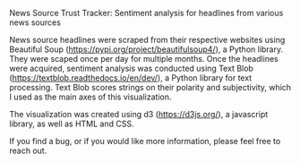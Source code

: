 News Source Trust Tracker: Sentiment analysis for headlines from various news sources

News source headlines were scraped from their respective websites using Beautiful Soup (https://pypi.org/project/beautifulsoup4/), a Python library. They were scaped once per day for multiple months. Once the headlines were
acquired, sentiment analysis was conducted using Text Blob (https://textblob.readthedocs.io/en/dev/), a Python library for text processing. Text Blob scores strings on their polarity and subjectivity, which I used as the main axes of this visualization. 

The visualization was created using d3 (https://d3js.org/), a javascript library, as well as HTML and CSS.

If you find a bug, or if you would like more information, please feel free to reach out. 
